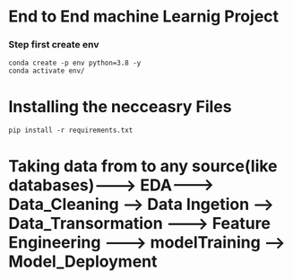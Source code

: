 # End to End machine Learnig Project

### Step first create env
```
conda create -p env python=3.8 -y
conda activate env/
```

# Installing the necceasry Files

```
pip install -r requirements.txt
```

# Taking data from to any source(like databases)---> EDA---> Data_Cleaning --> Data Ingetion --> Data_Transormation ---> Feature Engineering ---> modelTraining --> Model_Deployment 